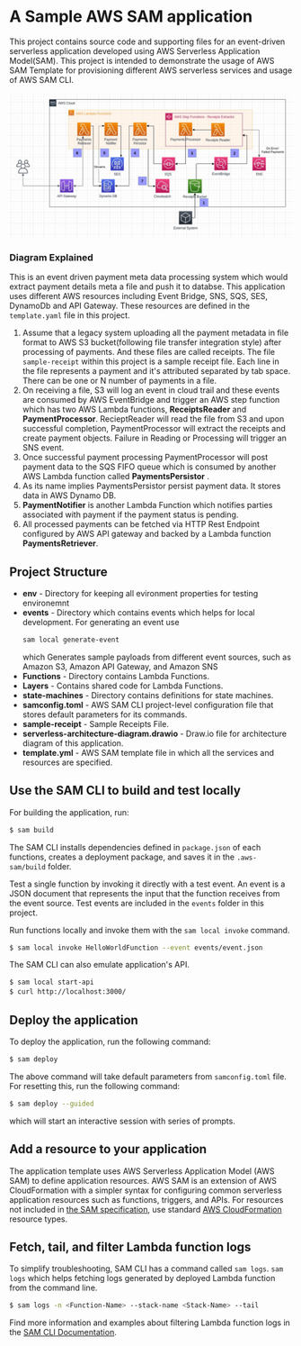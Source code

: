 # A Sample AWS SAM application

This project contains source code and supporting files for an event-driven serverless application developed using AWS Serverless Application Model(SAM). This project is intended to demonstrate the usage of AWS SAM Template for provisioning different AWS serverless services and usage of AWS SAM CLI.


![](serverless-architecture-diagram.jpg?raw=true)

### Diagram Explained

This is an event driven payment meta data processing system which would extract payment details meta a file and push it to databse. This application uses different AWS resources including Event Bridge, SNS, SQS, SES, DynamoDb and API Gateway. These resources are defined in the `template.yaml` file in this project. 

1. Assume that a legacy system uploading all the payment metadata in file format to AWS S3 bucket(following file transfer integration style) after processing of payments. And these files are called receipts. The file `sample-receipt` within this project is a sample receipt file. Each line in the file represents a payment and it's attributed separated by tab space. There can be one or N number of payments in a file.
2. On receiving a file, S3 will log an event in cloud trail and these events are consumed by AWS EventBridge and trigger an AWS step function which has two AWS Lambda functions, **ReceiptsReader** and **PaymentProcessor**.
RecieptReader will read the file from S3 and upon successful completion, PaymentProcessor will extract the receipts and create payment objects. Failure in Reading or Processing will trigger an SNS event.
3. Once successful payment processing PaymentProcessor will post payment data to the SQS FIFO queue which is consumed by another AWS Lambda function called **PaymentsPersistor** . 
4. As its name implies PaymentsPersistor persist payment data. It stores data in AWS Dynamo DB.
5. **PaymentNotifier** is another Lambda Function which notifies parties associated with payment if the payment status is pending.
6. All processed payments can be fetched via HTTP Rest Endpoint configured by AWS API gateway and backed by a Lambda function **PaymentsRetriever**. 

## Project Structure

* **env** - Directory for keeping all evironment properties for testing environemnt
* **events** - Directory which contains events which helps for local development. For generating an event use 
  ```bash
  sam local generate-event
  ```
  which Generates sample payloads from different event sources, such as Amazon S3, Amazon API Gateway, and Amazon SNS
* **Functions** - Directory contains Lambda Functions.
* **Layers** - Contains shared code for Lambda Functions.
* **state-machines** - Directory contains definitions for state machines.
* **samconfig.toml** - AWS SAM CLI project-level configuration file that stores default parameters for its commands.
* **sample-receipt** - Sample Receipts File.
* **serverless-architecture-diagram.drawio** - Draw.io file for architecture diagram of this application.
* **template.yml** - AWS SAM template file in which all the services and resources are specified.

## Use the SAM CLI to build and test locally

For building the application, run:

```bash
$ sam build
```

The SAM CLI installs dependencies defined in `package.json` of each functions, creates a deployment package, and saves it in the `.aws-sam/build` folder.

Test a single function by invoking it directly with a test event. An event is a JSON document that represents the input that the function receives from the event source. Test events are included in the `events` folder in this project.

Run functions locally and invoke them with the `sam local invoke` command.

```bash
$ sam local invoke HelloWorldFunction --event events/event.json
```

The SAM CLI can also emulate application's API. 

```bash
$ sam local start-api
$ curl http://localhost:3000/
```

## Deploy the application

To deploy the application, run the following command:

```bash
$ sam deploy
```
The above command will take default parameters from `samconfig.toml` file.  For resetting this, run the following command:

```bash
$ sam deploy --guided
```
which will start an interactive session with series of prompts.

## Add a resource to your application
The application template uses AWS Serverless Application Model (AWS SAM) to define application resources. AWS SAM is an extension of AWS CloudFormation with a simpler syntax for configuring common serverless application resources such as functions, triggers, and APIs. For resources not included in [the SAM specification](https://github.com/awslabs/serverless-application-model/blob/master/versions/2016-10-31.md), use standard [AWS CloudFormation](https://docs.aws.amazon.com/AWSCloudFormation/latest/UserGuide/aws-template-resource-type-ref.html) resource types.

## Fetch, tail, and filter Lambda function logs

To simplify troubleshooting, SAM CLI has a command called `sam logs`. `sam logs` which helps fetching logs generated by deployed Lambda function from the command line. 

```bash
$ sam logs -n <Function-Name> --stack-name <Stack-Name> --tail
```

Find more information and examples about filtering Lambda function logs in the [SAM CLI Documentation](https://docs.aws.amazon.com/serverless-application-model/latest/developerguide/serverless-sam-cli-logging.html).
